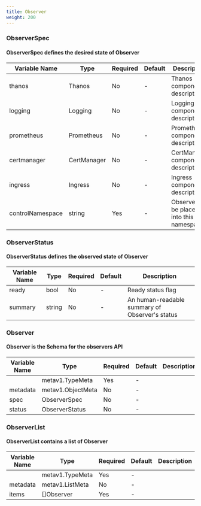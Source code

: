 ```yaml
---
title: Observer
weight: 200
---
```


### ObserverSpec
#### ObserverSpec defines the desired state of Observer

| Variable Name | Type | Required | Default | Description |
|---|---|---|---|---|
| thanos | Thanos | No | - | Thanos component descriptor<br> |
| logging | Logging | No | - | Logging component descriptor<br> |
| prometheus | Prometheus | No | - | Prometheus component descriptor<br> |
| certmanager | CertManager | No | - | CertManager component descriptor<br> |
| ingress | Ingress | No | - | Ingress component descriptor<br> |
| controlNamespace | string | Yes | - | Observer will be placed into this namespace<br> |
### ObserverStatus
#### ObserverStatus defines the observed state of Observer

| Variable Name | Type | Required | Default | Description |
|---|---|---|---|---|
| ready | bool | No | - | Ready status flag<br> |
| summary | string | No | - | An human-readable summary of Observer's status<br> |
### Observer
#### Observer is the Schema for the observers API

| Variable Name | Type | Required | Default | Description |
|---|---|---|---|---|
|  | metav1.TypeMeta | Yes | - |  |
| metadata | metav1.ObjectMeta | No | - |  |
| spec | ObserverSpec | No | - |  |
| status | ObserverStatus | No | - |  |
### ObserverList
#### ObserverList contains a list of Observer

| Variable Name | Type | Required | Default | Description |
|---|---|---|---|---|
|  | metav1.TypeMeta | Yes | - |  |
| metadata | metav1.ListMeta | No | - |  |
| items | []Observer | Yes | - |  |
